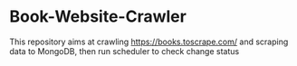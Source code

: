 # Book-Website-Crawler
This repository aims at crawling https://books.toscrape.com/ and scraping data to MongoDB, then run scheduler to check change status
